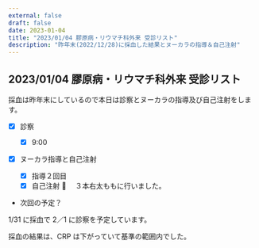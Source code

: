```yaml
---
external: false
draft: false
date: 2023-01-04
title: "2023/01/04 膠原病・リウマチ科外来 受診リスト"
description: "昨年末(2022/12/28)に採血した結果とヌーカラの指導＆自己注射"
---
```


## 2023/01/04 膠原病・リウマチ科外来 受診リスト

採血は昨年末にしているので本日は診察とヌーカラの指導及び自己注射をします。

- [x] 診察
  - [x] 9:00
- [x] ヌーカラ指導と自己注射

  - [x] 指導２回目
  - [x] 自己注射 💉 　３本右太ももに行いました。

- 次回の予定？

1/31 に採血で 2／1 に診察を予定しています。

採血の結果は、CRP は下がっていて基準の範囲内でした。
